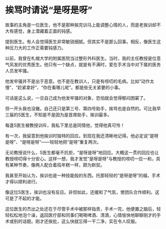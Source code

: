 # 挨骂时请说“是呀是呀”

故事的主角是一位医生，他不是那种挨完训马上能调整心情的人，而是老挨训却不大有感觉，身上潜藏着正面的钝感。 

提到医生。有人会觉得医生非常敏锐细腻。但其实不是那么回事。相反，像医生这种压力大的工作正需要钝感力。 

以前，我曾在札幌大学的附属医院当过整形外科医生。当时，我的主任教授是位意气风发的优秀医生。他只有一个缺点，就是有不满时，爱在手术当中对下属的医务人员发牢骚。 

他发牢骚并不是出于恶意。也不是在教训人，只是有唠叨的毛病。比如“动作太慢”、“赶紧拿好”、“你在看哪儿呢”。都是些无关紧要的小事。 

可话是这么说，一旦自己成为他发牢骚的对象，恐怕就会觉得郁闷困窘了。 

但一开头我也没辙。自己还只是第三号、第四号助手，挨骂也是自然的。可比我早三届的S医生，不知是不是因为是首席助手，挨训最多。 

每逢S医生被教授训斥，我私下里总是同情他，觉得他真可怜！ 

有一次，我留意到他挨训时独特的回应。到现在我还清晰地记得。他必定说“是呀是呀”、“是呀是呀”——轻轻地把“是呀”重复两次。 

无论教授说什么，S医生都毫不抗拒，“是呀是呀”地回应。大概这一贯的回应也让教授唠叨得十分安心。这样一想，我才发觉“是呀是呀”与教授的唠叨一应一和，具有某种节奏，像两人配合着捣年糕一样，颇为默契。 

我甚至开始认为，挨训也是一种技能般的东西。托那轻轻的“是呀是呀”的福，手术才得以顺利进行。 

像这位S医生，挨训也没有反应。非但如此，还缓和了气氛，使团队合作顺利。这可是了不起的才能。 

这位医生的杰出之处还在于尽管手术中被那样指责，手术一完，他便置之脑后，轻轻松松地泡个澡，返回医疗部和同事们喝喝啤酒、清酒，心情愉快地聊聊刚才的手术或别的话题。刚才还挨批，这么快就忘得一干二净，实在令人叹服。